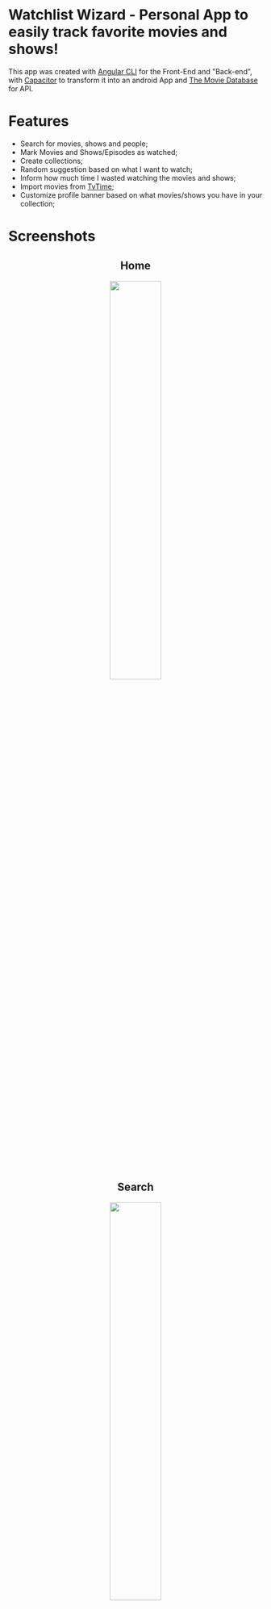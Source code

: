 # Watchlist Wizard - Personal App to easily track favorite movies and shows!

This app was created  with [Angular CLI](https://angular.dev) for the Front-End and "Back-end", with [Capacitor](https://capacitorjs.com) to transform it into an android App and [The Movie Database](https://www.themoviedb.org) for API.


# Features 
- Search for movies, shows and people;
- Mark Movies and Shows/Episodes as watched;
- Create collections;
- Random suggestion based on what I want to watch;
- Inform how much time I wasted watching the movies and shows;
- Import movies from [TvTime](https://www.tvtime.com);
- Customize profile banner based on what movies/shows you have in your collection;


# Screenshots


<div align="center">
    <h2>Home</h2>
    <img src="readme_images/Home.jpg" width="45%" />
</div>

<div align="center">
    <h2>Search</h2>
    <img src="readme_images/Search.jpg" width="45%" />
</div>


<div align="center">
    <h2>Profile</h2>
    <img src="readme_images/Profile.jpg" width="45%" />
</div>


<div align="center">
    <h2>Random Suggestion</h2>
    <img src="readme_images/Suggestion.jpg" width="45%" />
</div>

<div align="center">
    <h2>All Shows And Movies</h2>
    <img src="readme_images/Shows.jpg" width="45%" />
    <img src="readme_images/Movies.jpg" width="45%" />
</div>

<div align="center">
    <h2>Movies/Shows Details</h2>
    <img src="readme_images/Details1.jpg" width="30%" />
    <img src="readme_images/Details2.jpg" width="30%" />
    <img src="readme_images/Details3.jpg" width="30%" />
</p

<div align="center">
    <h2>Person Details</h2>
    <img src="readme_images/Person.jpg" width="45%" />
</div>


# Setup on Your Machine

To set up the project on your machine, follow these steps:

1. Clone the repository:
    ```bash
    git clone https://github.com/JoaoMaio/WatchList-Wizard.git
    ```

2. Navigate to the project directory:
    ```bash
    cd WatchlistWizard
    ```

3. Install the dependencies:
    ```bash
    npm install
    ```

4. Add Android platform:
    ```bash
    npx cap add android
    ```

5. Create a environment.ts file with this:
    ```ts
    export const environment = {
    imgPath: 'https://image.tmdb.org/t/p/w154/',
    backdropPath: 'https://image.tmdb.org/t/p/w1280',
    API_KEY : 'your-api-key',
    BASE_API_URL : 'https://api.themoviedb.org/3/',
    headers: {
        'Content-Type': 'application/json',
        'Authorization': "Bearer your-bearer-token"
        },
    bannerDefault: 'banner.jpg',
    }
    ```

6. Run the application:
    ```bash
    ng serve
    ```

7. Open your browser and go to `http://localhost:4200/` to see the app in action;

8. Some Parts of the App don't work on the browser because, they need the database, which only exists in the Android App.

# Build the App

1. Build the App:
    ```bash
    npm run build  
    ```

2. Sync the Files:
    ```bash
    npx cap sync
    ```

3. Open Android platform:
    ```bash
    npx cap open android
    ```


## License

This project is licensed under the [Creative Commons Attribution-NonCommercial 4.0 International (CC BY-NC 4.0)](https://creativecommons.org/licenses/by-nc/4.0/).  
You may use, share, and adapt this project for non-commercial purposes, but you must provide appropriate attribution.
